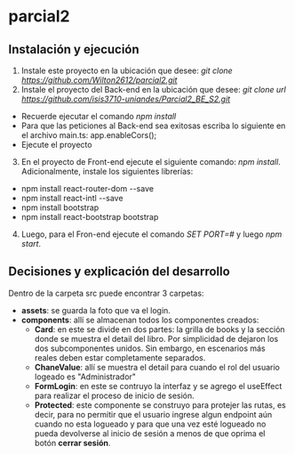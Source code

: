 # parcial2

## Instalación y ejecución

1. Instale este proyecto en la ubicación que desee: *git clone https://github.com/Wilton2612/parcial2.git*
2. Instale el proyecto del Back-end en la ubicación que desee: *git clone url https://github.com/isis3710-uniandes/Parcial2_BE_S2.git*
  - Recuerde ejecutar el comando *npm install* 
  - Para que las peticiones al Back-end sea exitosas escriba lo siguiente en el archivo main.ts: app.enableCors(); 
  - Ejecute el proyecto
3. En el proyecto de Front-end ejecute el siguiente comando: *npm install*. Adicionalmente, instale los siguientes librerías:
  - npm install react-router-dom --save
  - npm install react-intl --save
  - npm install bootstrap
  - npm install react-bootstrap bootstrap
4. Luego, para el Fron-end ejecute el comando *SET PORT=#* y luego *npm start*.

## Decisiones y explicación del desarrollo
Dentro de la carpeta src puede encontrar 3 carpetas:
  - **assets**: se guarda la foto que va el login.
  - **components**: allí se almacenan todos los componentes creados:
    - **Card**: en este se divide en dos partes: la grilla de books y la sección donde se muestra el detail del libro. Por simplicidad de dejaron los dos subcomponentes unidos. Sin embargo, en escenarios más reales deben estar completamente separados.
    - **ChaneValue**: allí se muestra el detail para cuando el rol del usuario logeado es "Administrador"
    - **FormLogin**: en este se contruyo la interfaz y se agrego el useEffect para realizar el proceso de inicio de sesión. 
    - **Protected**: este componente se construyo para protejer las rutas, es decir, para no permitir que el usuario ingrese algun endpoint aún cuando no esta logueado y para que una vez esté logueado no pueda devolverse al inicio de sesión a menos de que oprima el botón **cerrar sesión**. 


